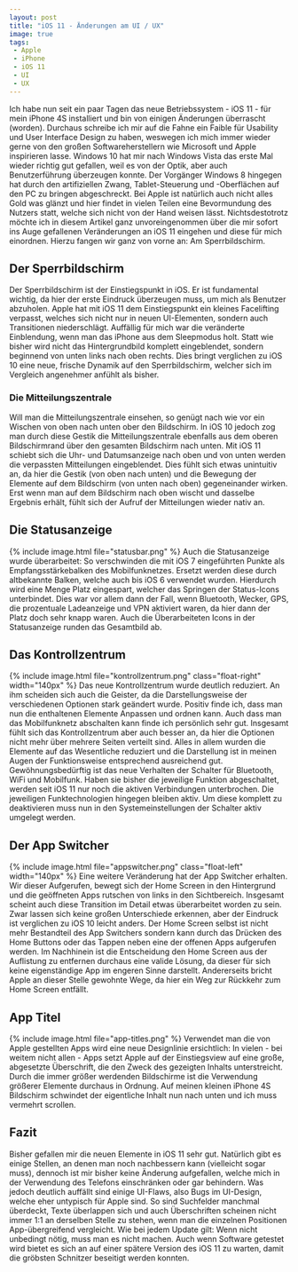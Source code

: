 ```yaml
---
layout: post
title: "iOS 11 - Änderungen am UI / UX"
image: true
tags:
 - Apple
 - iPhone
 - iOS 11
 - UI
 - UX
---
```

Ich habe nun seit ein paar Tagen das neue Betriebssystem - iOS 11 - für mein iPhone 4S installiert und bin von einigen Änderungen überrascht (worden).
Durchaus schreibe ich mir auf die Fahne ein Faible für Usability und User Interface Design zu haben, weswegen ich mich immer wieder gerne von den großen
Softwareherstellern wie Microsoft und Apple inspirieren lasse.
Windows 10 hat mir nach Windows Vista das erste Mal wieder richtig gut gefallen, weil es von der Optik, aber auch Benutzerführung überzeugen konnte.
Der Vorgänger Windows 8 hingegen hat durch den artifiziellen Zwang, Tablet-Steuerung und -Oberflächen auf den PC zu bringen abgeschreckt.
Bei Apple ist natürlich auch nicht alles Gold was glänzt und hier findet in vielen Teilen eine Bevormundung des Nutzers statt, welche sich nicht von der Hand weisen lässt.
Nichtsdestotrotz möchte ich in diesem Artikel ganz unvoreingenommen über die mir sofort ins Auge gefallenen Veränderungen an iOS 11 eingehen und diese für mich einordnen.
Hierzu fangen wir ganz von vorne an: Am Sperrbildschirm.
## Der Sperrbildschirm
Der Sperrbildschirm ist der Einstiegspunkt in iOS.
Er ist fundamental wichtig, da hier der erste Eindruck überzeugen muss, um mich als Benutzer abzuholen.
Apple hat mit iOS 11 dem Einstiegspunkt ein kleines Facelifting verpasst, welches sich nicht nur in neuen UI-Elementen, sondern auch Transitionen niederschlägt.
Auffällig für mich war die veränderte Einblendung, wenn man das iPhone aus dem Sleepmodus holt.
Statt wie bisher wird nicht das Hintergrundbild komplett eingeblendet, sondern beginnend von unten links nach oben rechts.
Dies bringt verglichen zu iOS 10 eine neue, frische Dynamik auf den Sperrbildschirm, welcher sich im Vergleich angenehmer anfühlt als bisher.
### Die Mitteilungszentrale
Will man die Mitteilungszentrale einsehen, so genügt nach wie vor ein Wischen von oben nach unten ober den Bildschirm.
In iOS 10 jedoch zog man durch diese Gestik die Mitteilungszentrale ebenfalls aus dem oberen Bildschirmrand über den gesamten Bildschirm nach unten.
Mit iOS 11 schiebt sich die Uhr- und Datumsanzeige nach oben und von unten werden die verpassten Mitteilungen eingeblendet.
Dies fühlt sich etwas unintuitiv an, da hier die Gestik (von oben nach unten) und die Bewegung der Elemente auf dem Bildschirm (von unten nach oben) gegeneinander wirken.
Erst wenn man auf dem Bildschirm nach oben wischt und dasselbe Ergebnis erhält, fühlt sich der Aufruf der Mitteilungen wieder nativ an.
## Die Statusanzeige
{% include image.html file="statusbar.png" %}
Auch die Statusanzeige wurde überarbeitet: So verschwinden die mit iOS 7 eingeführten Punkte als Empfangsstärkebalken des Mobilfunknetzes.
Ersetzt werden diese durch altbekannte Balken, welche auch bis iOS 6 verwendet wurden.
Hierdurch wird eine Menge Platz eingespart, welcher das Springen der Status-Icons unterbindet.
Dies war vor allem dann der Fall, wenn Bluetooth, Wecker, GPS, die prozentuale Ladeanzeige und VPN aktiviert waren, da hier dann der Platz doch sehr knapp waren.
Auch die Überarbeiteten Icons in der Statusanzeige runden das Gesamtbild ab.
## Das Kontrollzentrum
{% include image.html file="kontrollzentrum.png" class="float-right" width="140px" %}
Das neue Kontrollzentrum wurde deutlich reduziert.
An ihm scheiden sich auch die Geister, da die Darstellungsweise der verschiedenen Optionen stark geändert wurde.
Positiv finde ich, dass man nun die enthaltenen Elemente Anpassen und ordnen kann.
Auch dass man das Mobilfunknetz abschalten kann finde ich persönlich sehr gut.
Insgesamt fühlt sich das Kontrollzentrum aber auch besser an, da hier die Optionen nicht mehr über mehrere Seiten verteilt sind.
Alles in allem wurden die Elemente auf das Wesentliche reduziert und die Darstellung ist in meinen Augen der Funktionsweise entsprechend ausreichend gut.
Gewöhnungsbedürftig ist das neue Verhalten der Schalter für Bluetooth, WiFi und Mobilfunk.
Haben sie bisher die jeweilige Funktion abgeschaltet, werden seit iOS 11 nur noch die aktiven Verbindungen unterbrochen.
Die jeweiligen Funktechnologien hingegen bleiben aktiv.
Um diese komplett zu deaktivieren muss nun in den Systemeinstellungen der Schalter aktiv umgelegt werden.
## Der App Switcher
{% include image.html file="appswitcher.png" class="float-left" width="140px" %}
Eine weitere Veränderung hat der App Switcher erhalten.
Wir dieser Aufgerufen, bewegt sich der Home Screen in den Hintergrund und die geöffneten Apps rutschen von links in den Sichtbereich.
Insgesamt scheint auch diese Transition im Detail etwas überarbeitet worden zu sein.
Zwar lassen sich keine großen Unterschiede erkennen, aber der Eindruck ist verglichen zu iOS 10 leicht anders.
Der Home Screen selbst ist nicht mehr Bestandteil des App Switchers sondern kann durch das Drücken des Home Buttons oder das Tappen neben eine der offenen Apps aufgerufen werden.
Im Nachhinein ist die Entscheidung den Home Screen aus der Auflistung zu entfernen durchaus eine valide Lösung, da dieser für sich keine eigenständige App im engeren Sinne darstellt.
Andererseits bricht Apple an dieser Stelle gewohnte Wege, da hier ein Weg zur Rückkehr zum Home Screen entfällt.
## App Titel
{% include image.html file="app-titles.png" %}
Verwendet man die von Apple gestellten Apps wird eine neue Designlinie ersichtlich:
In vielen - bei weitem nicht allen - Apps setzt Apple auf der Einstiegsview auf eine große, abgesetzte Überschrift, die den Zweck des gezeigten Inhalts unterstreicht.
Durch die immer größer werdenden Bildschirme ist die Verwendung größerer Elemente durchaus in Ordnung.
Auf meinen kleinen iPhone 4S Bildschirm schwindet der eigentliche Inhalt nun nach unten und ich muss vermehrt scrollen.
## Fazit
Bisher gefallen mir die neuen Elemente in iOS 11 sehr gut.
Natürlich gibt es einige Stellen, an denen man noch nachbessern kann (vielleicht sogar muss), dennoch ist mir bisher keine Änderung aufgefallen, welche mich in der Verwendung des Telefons einschränken oder gar behindern.
Was jedoch deutlich auffällt sind einige UI-Flaws, also Bugs im UI-Design, welche eher untypisch für Apple sind.
So sind Suchfelder manchmal überdeckt, Texte überlappen sich und auch Überschriften scheinen nicht immer 1:1 an derselben Stelle zu stehen, wenn man die einzelnen Positionen App-übergreifend vergleicht.
Wie bei jedem Update gilt: Wenn nicht unbedingt nötig, muss man es nicht machen.
Auch wenn Software getestet wird bietet es sich an auf einer spätere Version des iOS 11 zu warten, damit die gröbsten Schnitzer beseitigt werden konnten.
